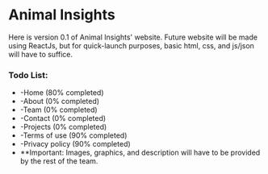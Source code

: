 Animal Insights
===============

Here is version 0.1 of Animal Insights' website. Future website will be made using ReactJs, but for quick-launch purposes, basic html, css, and js/json will have to suffice.

### Todo List:

*   \-Home (80% completed)
*   \-About (0% completed)
*   \-Team (0% completed)
*   \-Contact (0% completed)
*   \-Projects (0% completed)
*   \-Terms of use (90% completed)
*   \-Privacy policy (90% completed)
*   \*\*Important: Images, graphics, and description will have to be provided by the rest of the team.
